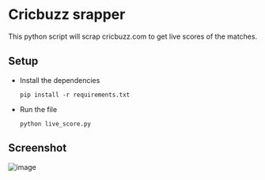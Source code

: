 # Cricbuzz srapper

This python script will scrap cricbuzz.com to get live scores of the matches.

## Setup

- Install the dependencies

  `pip install -r requirements.txt`

- Run the file

  `python live_score.py`

## Screenshot

![image](https://user-images.githubusercontent.com/35392585/95109264-ff33ca00-0759-11eb-8a19-6a013b5f20a9.png)
